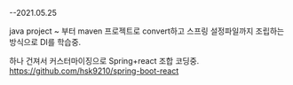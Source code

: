 --2021.05.25


java project ~ 부터 maven 프로젝트로 convert하고 
스프링 설정파일까지 조립하는 방식으로 DI를 학습중.

하나 건져서 커스터마이징으로
Spring+react 조합 코딩중.
https://github.com/hsk9210/spring-boot-react


